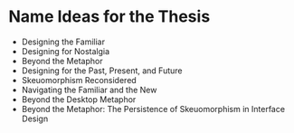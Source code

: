 # Name Ideas for the Thesis

- Designing the Familiar
- Designing for Nostalgia
- Beyond the Metaphor
- Designing for the Past, Present, and Future
- Skeuomorphism Reconsidered
- Navigating the Familiar and the New
- Beyond the Desktop Metaphor
- Beyond the Metaphor: The Persistence of Skeuomorphism in Interface Design